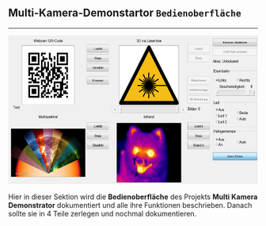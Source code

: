 ## Multi-Kamera-Demonstartor `Bedienoberfläche`
---
 <img src="images/oberflacheAktiv.PNG" alt="Girl in a jacket" width="600" height="300">

Hier in dieser Sektion wird die **Bedienoberfläche** des Projekts **Multi Kamera Demonstrator** dokumentiert und alle ihre Funktionen beschrieben.
Danach sollte sie in 4 Teile zerlegen und nochmal dokumentieren.


